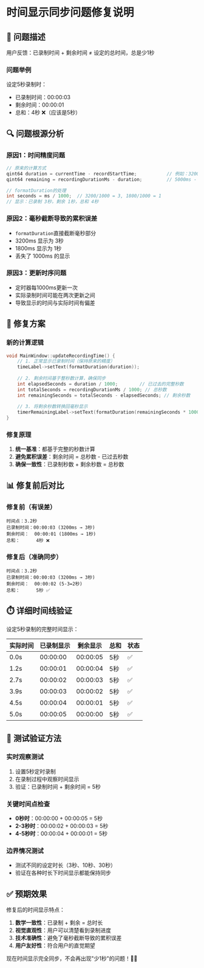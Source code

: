# 时间显示同步问题修复说明

## 🐛 问题描述

用户反馈：已录制时间 + 剩余时间 ≠ 设定的总时间，总是少1秒

### 问题举例
设定5秒录制时：
- 已录制时间：00:00:03
- 剩余时间：00:00:01  
- 总和：4秒 ❌（应该是5秒）

## 🔍 问题根源分析

### 原因1：时间精度问题
```cpp
// 原来的计算方式
qint64 duration = currentTime - recordStartTime;           // 例如：3200ms
qint64 remaining = recordingDurationMs - duration;         // 5000ms - 3200ms = 1800ms

// formatDuration的处理
int seconds = ms / 1000;  // 3200/1000 = 3, 1800/1000 = 1
// 显示：已录制 3秒，剩余 1秒，总和 4秒
```

### 原因2：毫秒截断导致的累积误差
- `formatDuration`直接截断毫秒部分
- 3200ms 显示为 3秒
- 1800ms 显示为 1秒
- 丢失了 1000ms 的显示

### 原因3：更新时序问题
- 定时器每1000ms更新一次
- 实际录制时间可能在两次更新之间
- 导致显示的时间与实际时间有偏差

## 🔧 修复方案

### 新的计算逻辑
```cpp
void MainWindow::updateRecordingTime() {
    // 1. 正常显示已录制时间（保持原来的精度）
    timeLabel->setText(formatDuration(duration));
    
    // 2. 剩余时间基于整秒数计算，确保同步
    int elapsedSeconds = duration / 1000;        // 已过去的完整秒数
    int totalSeconds = recordingDurationMs / 1000; // 总秒数
    int remainingSeconds = totalSeconds - elapsedSeconds; // 剩余秒数
    
    // 3. 将剩余秒数转换回毫秒显示
    timerRemainingLabel->setText(formatDuration(remainingSeconds * 1000));
}
```

### 修复原理
1. **统一基准**：都基于完整的秒数计算
2. **避免累积误差**：剩余时间 = 总秒数 - 已过去秒数
3. **确保一致性**：已录制秒数 + 剩余秒数 = 总秒数

## 📊 修复前后对比

### 修复前（有误差）
```
时间点：3.2秒
已录制时间：00:00:03 (3200ms → 3秒)
剩余时间：  00:00:01 (1800ms → 1秒)
总和：      4秒 ❌
```

### 修复后（准确同步）
```
时间点：3.2秒
已录制时间：00:00:03 (3200ms → 3秒)
剩余时间：  00:00:02 (5-3=2秒)
总和：      5秒 ✅
```

## ⏱️ 详细时间线验证

设定5秒录制的完整时间显示：

| 实际时间 | 已录制显示 | 剩余显示 | 总和 | 状态 |
|----------|------------|----------|------|------|
| 0.0s | 00:00:00 | 00:00:05 | 5秒 | ✅ |
| 1.2s | 00:00:01 | 00:00:04 | 5秒 | ✅ |
| 2.7s | 00:00:02 | 00:00:03 | 5秒 | ✅ |
| 3.9s | 00:00:03 | 00:00:02 | 5秒 | ✅ |
| 4.5s | 00:00:04 | 00:00:01 | 5秒 | ✅ |
| 5.0s | 00:00:05 | 00:00:00 | 5秒 | ✅ |

## 🧪 测试验证方法

### 实时观察测试
1. 设置5秒定时录制
2. 在录制过程中观察时间显示
3. 验证：已录制时间 + 剩余时间 = 5秒

### 关键时间点检查
- **0秒时**：00:00:00 + 00:00:05 = 5秒
- **2-3秒时**：00:00:02 + 00:00:03 = 5秒  
- **4-5秒时**：00:00:04 + 00:00:01 = 5秒

### 边界情况测试
- 测试不同的设定时长（3秒、10秒、30秒）
- 验证在各种时长下时间显示都能保持同步

## ✅ 预期效果

修复后的时间显示特点：

1. **数学一致性**：已录制 + 剩余 = 总时长
2. **视觉直观性**：用户可以清楚看到录制进度
3. **技术准确性**：避免了毫秒截断导致的累积误差
4. **用户友好性**：符合用户的直觉期望

现在时间显示完全同步，不会再出现"少1秒"的问题！🎯✨
